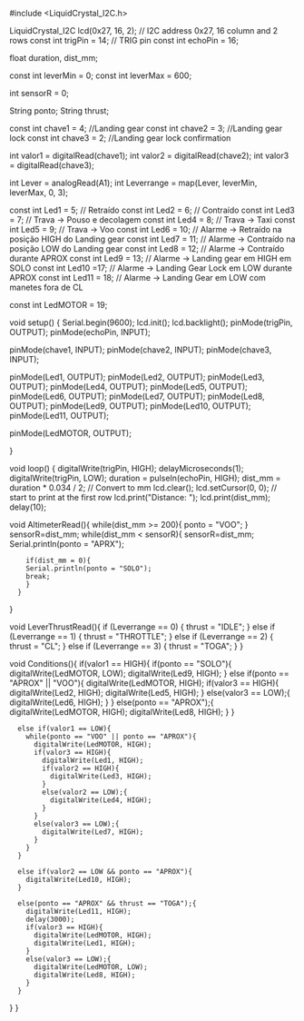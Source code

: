 #include <LiquidCrystal_I2C.h>

LiquidCrystal_I2C lcd(0x27, 16, 2); // I2C address 0x27, 16 column and 2 rows
const int trigPin = 14;   // TRIG pin
const int echoPin = 16;

float duration, dist_mm;

const int leverMin = 0;
const int leverMax = 600;

int sensorR = 0;

String ponto;
String thrust;

const int chave1 = 4; //Landing gear
const int chave2 = 3; //Landing gear lock
const int chave3 = 2; //Landing gear lock confirmation

int valor1 = digitalRead(chave1);
int valor2 = digitalRead(chave2);
int valor3 = digitalRead(chave3);

int Lever = analogRead(A1);
int Leverrange = map(Lever, leverMin, leverMax, 0, 3);

const int Led1 = 5; // Retraído
const int Led2 = 6; // Contraído
const int Led3 = 7; // Trava -> Pouso e decolagem
const int Led4 = 8; // Trava -> Taxi
const int Led5 = 9; // Trava -> Voo
const int Led6 = 10; // Alarme -> Retraído na posição HIGH do Landing gear
const int Led7 = 11; // Alarme -> Contraído na posição LOW do Landing gear
const int Led8 = 12; // Alarme -> Contraído durante APROX
const int Led9 = 13; // Alarme -> Landing gear em HIGH em SOLO
const int Led10 =17; // Alarme -> Landing Gear Lock em LOW durante APROX
const int Led11 = 18; // Alarme -> Landing Gear em LOW com manetes fora de CL

const int LedMOTOR = 19;


void setup() {
  Serial.begin(9600);
  lcd.init();
  lcd.backlight();
  pinMode(trigPin, OUTPUT);
  pinMode(echoPin, INPUT);

  pinMode(chave1, INPUT);
  pinMode(chave2, INPUT);
  pinMode(chave3, INPUT);

  pinMode(Led1, OUTPUT);
  pinMode(Led2, OUTPUT);
  pinMode(Led3, OUTPUT);
  pinMode(Led4, OUTPUT);
  pinMode(Led5, OUTPUT);
  pinMode(Led6, OUTPUT);
  pinMode(Led7, OUTPUT);
  pinMode(Led8, OUTPUT);
  pinMode(Led9, OUTPUT);
  pinMode(Led10, OUTPUT);
  pinMode(Led11, OUTPUT);

  pinMode(LedMOTOR, OUTPUT);

}


void loop() {
  digitalWrite(trigPin, HIGH);
  delayMicroseconds(1);
  digitalWrite(trigPin, LOW);
  duration = pulseIn(echoPin, HIGH);
  dist_mm = duration * 0.034 / 2; // Convert to mm
  lcd.clear();
  lcd.setCursor(0, 0); // start to print at the first row
  lcd.print("Distance: ");
  lcd.print(dist_mm);
  delay(10);

  void AltimeterRead(){
      while(dist_mm >= 200){
        ponto = "VOO";
      }
    sensorR=dist_mm;
      while(dist_mm <  sensorR){
        sensorR=dist_mm;
        Serial.println(ponto = "APRX");

        if(dist_mm = 0){
        Serial.println(ponto = "SOLO");
        break;
        }
      }
  }

  void LeverThrustRead(){
        if (Leverrange == 0) {
        thrust = "IDLE";
      } else if (Leverrange == 1) {
        thrust = "THROTTLE";
      } else if (Leverrange == 2) {
        thrust = "CL";
      } else if (Leverrange == 3) {
        thrust = "TOGA";
      }
  }

  void Conditions(){
      if(valor1 == HIGH){
        if(ponto == "SOLO"){
          digitalWrite(LedMOTOR, LOW);
          digitalWrite(Led9, HIGH);
        }
        else if(ponto == "APROX" || "VOO"){
          digitalWrite(LedMOTOR, HIGH);
          if(valor3 == HIGH){
            digitalWrite(Led2, HIGH);
            digitalWrite(Led5, HIGH);
          }
          else(valor3 == LOW);{
            digitalWrite(Led6, HIGH);
          }
        }
        else(ponto == "APROX");{
            digitalWrite(LedMOTOR, HIGH);
            digitalWrite(Led8, HIGH);
        }
      }

      else if(valor1 == LOW){
        while(ponto == "VOO" || ponto == "APROX"){
          digitalWrite(LedMOTOR, HIGH);
          if(valor3 == HIGH){
            digitalWrite(Led1, HIGH);
            if(valor2 == HIGH){
              digitalWrite(Led3, HIGH);
            }
            else(valor2 == LOW);{
              digitalWrite(Led4, HIGH);
            }
          }
          else(valor3 == LOW);{
            digitalWrite(Led7, HIGH);
          }
        }
      }

      else if(valor2 == LOW && ponto == "APROX"){
        digitalWrite(Led10, HIGH);
      }

      else(ponto == "APROX" && thrust == "TOGA");{
        digitalWrite(Led11, HIGH);
        delay(3000);
        if(valor3 == HIGH){
          digitalWrite(LedMOTOR, HIGH);
          digitalWrite(Led1, HIGH);
        }
        else(valor3 == LOW);{
          digitalWrite(LedMOTOR, LOW);
          digitalWrite(Led8, HIGH);
        }
      }
  }
}

